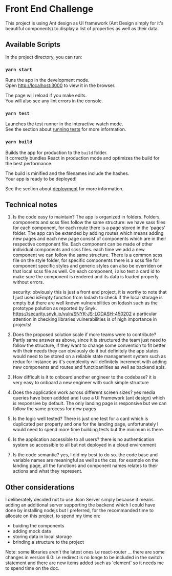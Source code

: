 # Front End Challenge

This project is using Ant design as UI framework (Ant Design simply for it's beautiful components) to display a list of properties as well as their data.

## Available Scripts

In the project directory, you can run:

### `yarn start`

Runs the app in the development mode.\
Open [http://localhost:3000](http://localhost:3000) to view it in the browser.

The page will reload if you make edits.\
You will also see any lint errors in the console.

### `yarn test`

Launches the test runner in the interactive watch mode.\
See the section about [running tests](https://facebook.github.io/create-react-app/docs/running-tests) for more information.

### `yarn build`

Builds the app for production to the `build` folder.\
It correctly bundles React in production mode and optimizes the build for the best performance.

The build is minified and the filenames include the hashes.\
Your app is ready to be deployed!

See the section about [deployment](https://facebook.github.io/create-react-app/docs/deployment) for more information.

## Technical notes

1. Is the code easy to maintain?
   The app is organized in folders. Folders, components and scss files follow the same structure: we have sass files for each component, for each route there is a page stored in the 'pages' folder. The app can be extended by adding routes which means adding new pages and each new page consist of components which are in their respective component file. Each component can be made of other individual components and scss files. each time we add a new component we can follow the same structure.
   There is a common scss file on the style folder, for specific components there is a scss file for component specific styles and generic styles can also be overriden on that local scss file as well.
   On each component, i also test a card id to make sure the component is rendered and its data is loaded properly without errors.

   security: obviously this is just a front end project, it is worthy to note that I just used isEmpty function from lodash to check if the local storage is empty but there are well known vulnerabilities on lodash such as the prototype polution as reported by Snyk.
   <https://security.snyk.io/vuln/SNYK-JS-LODASH-450202>
   a particular attention in checking libraries vulnerabilities is of high importance in projects!

2. Does the proposed solution scale if more teams were to contribute?
   Partly same answer as above, since it is structured the team just need to follow the structure, if they want to change some convention to fit better with their needs they can obviously do it but definitely the app states would need to be stored on a reliable state management system such as redux for instance as it's complexity will definitely increment with adding new components and routes and functioanlities as well as backend apis.

3. How difficult is it to onboard another engineer to the codebase?
   it is very easy to onboard a new engineer with such simple structure

4. Does the application work across different screen sizes?
   yes media queries have been addded and I use a UI Framework (ant design) which is responsive by default. The only landing page is responsive but we can follow the same process for new pages

5. Is the logic well tested?
   There is just one test for a card which is duplicated per property and one for the landing page, unfortunately I would need to spend more time building tests but the minimum is there.

6. Is the application accessible to all users?
   there is no authentication system so accessible to all but not deployed in a cloud environment

7. Is the code semantic?
   yes, I did my best to do so. the code base and variable names are meaningful as well as the css, for example on the landing page, all the functions and component names relates to their actions and what they represent.

## Other considerations

I deliberately decided not to use Json Server simply because it means adding an additional server supporting the backend which I could have done by installing nodejs but I preferred, for the recommanded time to allocate on this project, to spend my time on:

- buiding the components
- adding mock data
- storing data in local storage
- brinding a structure to the project

Note: some libraries aren't the latest ones i.e react-router ... there are some changes in version 6.0: i.e redirect is no longe to be included in the switch statement and there are new items added such as 'element' so it needs me to spend time on the doc.
